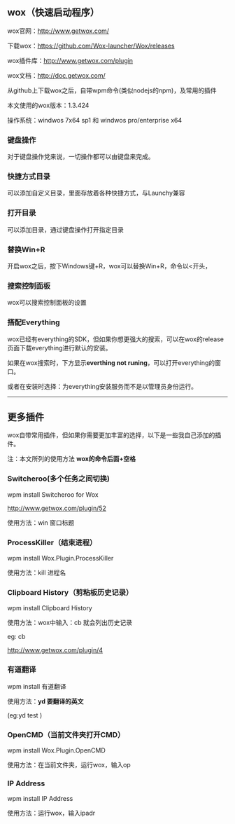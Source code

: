 ## wox（快速启动程序）

wox官网：http://www.getwox.com/

下载wox：https://github.com/Wox-launcher/Wox/releases

wox插件库：http://www.getwox.com/plugin

wox文档：http://doc.getwox.com/



从github上下载wox之后，自带wpm命令(类似nodejs的npm)，及常用的插件

本文使用的wox版本：1.3.424

操作系统：windwos 7x64 sp1 和 windwos pro/enterprise x64



### 键盘操作

对于键盘操作党来说，一切操作都可以由键盘来完成。



### 快捷方式目录

可以添加自定义目录，里面存放着各种快捷方式，与Launchy兼容



### 打开目录

可以添加目录，通过键盘操作打开指定目录



### 替换Win+R

开启wox之后，按下Windows键+R，wox可以替换Win+R，命令以<开头，



### 搜索控制面板

wox可以搜索控制面板的设置



### 搭配Everything

wox已经有everything的SDK，但如果你想更强大的搜索，可以在wox的release页面下载everything进行默认的安装。

如果在wox搜索时，下方显示**everthing not runing**，可以打开everything的窗口。

或者在安装时选择：为everything安装服务而不是以管理员身份运行。

------



## 更多插件

wox自带常用插件，但如果你需要更加丰富的选择，以下是一些我自己添加的插件。

注：本文所列的使用方法 **wox的命令后面+空格**

### Switcheroo(多个任务之间切换)

wpm install Switcheroo for Wox

http://www.getwox.com/plugin/52

使用方法：win 窗口标题



### ProcessKiller（结束进程）

wpm install Wox.Plugin.ProcessKiller

使用方法：kill 进程名



### Clipboard History（剪粘板历史记录）

wpm install Clipboard History

使用方法：wox中输入：cb 就会列出历史记录

eg: cb

http://www.getwox.com/plugin/4



### 有道翻译

wpm install 有道翻译

使用方法：**yd 要翻译的英文** 

(eg:yd test )



### OpenCMD（当前文件夹打开CMD）

wpm install Wox.Plugin.OpenCMD

使用方法：在当前文件夹，运行wox，输入op



### IP Address

wpm install IP Address

使用方法：运行wox，输入ipadr